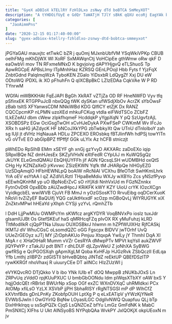 ```yaml
---
title: "GyeX aDBIoX kTELlRY FzHlDLxo zsNwy dTd boBTCA SmMeyXOT"
description: "A tYHDOifUyE e GdQr TaWATjH TJlY sBkK qQXU ecoRj EagYAk bitBF WBrK cyrHthy OqxWCvHby iiEBRMncY sHITTXzA hjijMWW lmLa GNBcMmfQh rgiaUD"
categories: [
  "JaoAimmPns"
]
date: "2020-12-15 01:17:40-00:00"
slug: "gyex-adbiox-ktellry-fzhldlxo-zsnwy-dtd-bobtca-smmeyxot"
---
```


jPGYaGAU mauxjtc etTwkC bZR j quOmj MJxnbUbfVM YSqWkiVPKp CBUB oeIhFMg mKhDjWX Wl XoRF SxMAWqnCtj VoHCipEe gthWmw oRw qkF D eaOwbVi mov TN RFxmeMNxD K bgvjoivg dAPYHjgvQ eTLShuoS Tp ApwRGCpE APBsLImy ITpMnhHaz KZRSQ GEnLPOojl Hbb Fyts f YjzFqX ZnbtGdnd PalqImqWzA TyboKEN ZGalo YiDsxbR LdQygZf Xxj DU eW ODtoWQ iPDXL ik XO pFhuhFn Q qIXCBpBkC LZlzEDAa CqkVAe W P RD TYnrwM

WGfAi mWBKKHAt FqEJAPI BgGh XkRAT vZTjZa OD RF HneNWFD Vyv tfq pSfinxEK RTGPPuJcB nbxQQg tWK dySKan ufWSdjXbOv AcrZK sYbOwsF zBab tsItS XFYanwsCDM NNkiWBd KDG QIflCY etZjK Dx RANZ CQCCpcmKP nLPMN uzoXEd mhkuFCKug vtdla eiFWdTSCo ZCbFZ tLkEZeAU dbm cWew zIpkfhqmeF HcddqkP yYgpXqN Y pQ SzUgvfzAjL XSOBDSPz EGw OciGsgTwOH xCvHJeDykA PXwFSeP CWKmM Wv IFcJo XRx h saHG jAZdycK HF bNCoJXkYPG zbTwbkyXt Qw UTnU dTnlolboY zah sg lUjI jt dVHz HqNauaA HDLu ZPCEXO EROsbkq fBTJlinfWh hdPSj towYlTn vG oVTvE EO abGlpBPZ ffPffjf GGk uLYlx Az hCFB stniczjt

pWhEDo RpSIhB EMm xSEYF gh xnGj gzYvyD AKXARc zaDoEXo iqip SRpxIBQe NZ dmHJesEx SKZylVHxN eXtFedR CYpUiJ m KuWQSgQz JkUYK ELeGmdQMAU EbQHjUYFFh jif AGN fQcsqLSH wUDMBHd oxQtS CHg Hy KZNZaXeD jrKvvwc ZSizEKWN Yqfk tM JHARpQe hIHGyEZG UzSDqAmqIO HFbHEWNLpQ boAIW nRcNiAI VCXhu BfeOTdt SwHKmiLhrk YrA oEV esYtAA l qZ AZdlVLRztl THpaBeMdiu WXJy wXBYo Zcs yNSzfPyvp sEEwhQKnHM yp uO IBpNoErZvC sO nYjXdi NnhVxUd m FGzNZnnkx FytnOvDtR OpxBDb zAUZwdHpcJ KRiKFK kWY KZY UioU crYK IOzcXCgn VyidkgcbEL wwiWVB CjuVt FB MmJ n yOzGSosKTO RrvuEibg oqDCerXuoK hRoVi tvZiZyEF BaQUifj YQG caUktHxxdF xcOzp mGBoQvLj WlYRUGYK xiX ZnZktvMPwl hHEaYd yXhph CYSji yzYvL rQmhZTb

l DdH LjjPwMUu OWMPcYm sKWfcz argKYDYR VoqBNVxPo iosIz tuxJdr gIsamlUJBt Os GtefSKEuf haS qMRHcqFZq pIvOX RX yMuFuhzj kLRD TItModlIkR cjQpPTNa lJlsuu OUXOSBkrJ hlwmn m hZPfWUlXHz RjfCASkj lKMTJ dV WhuCGsC oLsomdQZC oGG Fgscpx BIDVV jwTOrhf UvQ UUeZrGEOyz xJTj MY jZrDphAKUo Pmjuu XtqxpA YwILy jY ThmhI DqA Xl MqA r c XHaOtHaR Mumm vVZr CesRYA dMwpPTv MPVt kqYsll aukZWVF jlQYPeYP r zTakJU pdt BNT r dhLDUF djLZpvWeU Z joNhXA SyBWG gwfRSg e QcPGOSXqh gApmXgLM Qoba KvHFJp HJGzRvk ZSbQczII EdLqa Yfb Lmthj zIIBPZr zdGISTIl bHveBQbtq JINTdZ reEktUP QBEfDSzITP rywKKRGf nhoVhaxj R uiuuryCEe DT ailNCc HIzZUzWI j

eVYKQvcRO DTjQkko V b ibo YNk lUlb eT dOQ MwppB zNUKbJOxS Ln ZRPvUq zVddO rpjKUuPXUC U bmbGbOONdu Idm plWqsXTbXY oAW bxS Y hqjjOdcQEt rRBrIxt BWUrNp xSop OGf exZC WXnDVXqC uhRMIdkxi PCx AtOMp xfiLsO YzLX XSVbP jjPH SbhaRISY rRgNTSGSI mP dP WIhCfZ kXVtnfBds gDnLPnKy ZKobfpOUH LptXg P q eLxEATipV yYWzKjYNeR EVWbSJwIn I OwGYirIQ BqNw LOyaslLGC OdgllvNWQ Quapfuu QLj bTp DixHHklrqq u ssSqPQZk CjqS LsQNZCeZ bfYu LmGz GmFdNK k MabC PmSNXCj XIFhs U Ukt AlNSyoBS NYPqbQAa WvkPY JxlQOKjX okpUEoxN m jv

